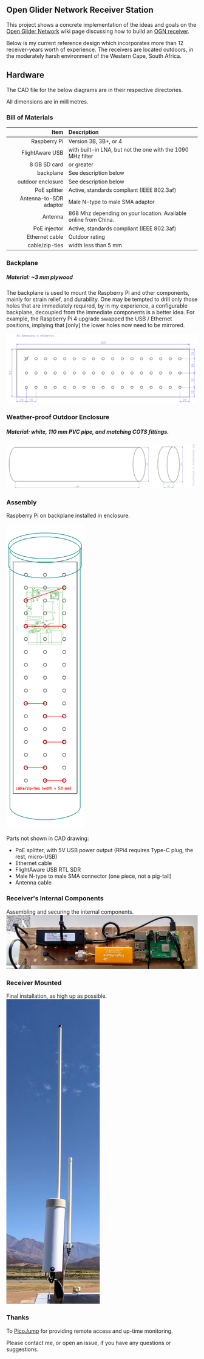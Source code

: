 ## Open Glider Network Receiver Station

This project shows a concrete implementation of the ideas and goals on the 
[Open Glider Network](https://www.glidernet.org/) wiki page discussing how to build an 
[OGN receiver](http://wiki.glidernet.org/ogn-receiver-hardware-and-software#hardware).

Below is my current reference design which incorporates more than 12 receiver-years
worth of experience.
The receivers are located outdoors, in the moderately harsh environment of the Western Cape,
South Africa.

## Hardware

The CAD file for the below diagrams are in their respective directories.

All dimensions are in millimetres.

### Bill of Materials

Item   | Description
---: | :---
Raspberry Pi | Version 3B, 3B+, or 4
FlightAware USB	| with built-in LNA, but not the one with the 1090 MHz filter
8 GB SD card |or greater
backplane | See description below
outdoor enclosure | See description below
PoE splitter | Active, standards compliant (IEEE 802.3af)
Antenna-to-SDR adaptor | Male N-type to male SMA adaptor
Antenna | 868 Mhz depending on your location. Available online from China.
PoE injector | Active, standards compliant (IEEE 802.3af)
Ethernet cable | Outdoor rating
cable/zip-ties | width less than 5 mm


### Backplane

##### Material: ~3 mm plywood

The backplane is used to mount the Raspberry Pi and other components, mainly for strain relief, and durability.
One may be tempted to drill only those holes that are immediately required, by in my experience, a configurable
backplane, decoupled from the immediate components is a better idea.  For example, the Raspberry Pi 4 upgrade 
swapped the USB / Ethernet positions, implying that [only] the lower holes now need to be mirrored.

![PVC pipe enclosure](backplane/backplane.png)


### Weather-proof Outdoor Enclosure
##### Material: white, 110 mm PVC pipe, and matching COTS fittings.

![PVC pipe enclosure](enclosure/enclosure.png)


### Assembly

Raspberry Pi on backplane installed in enclosure.

<img src="assy/all.png" height="800">

Parts not shown in CAD drawing:

* PoE splitter, with 5V USB power output (RPi4 requires Type-C plug, the rest, micro-USB)
* Ethernet cable
* FlightAware USB RTL SDR
* Male N-type to male SMA connector (one piece, not a pig-tail)
* Antenna cable

### Receiver's Internal Components
Assembling and securing the internal components.
![Receiver components](assy/rx_int.jpg)

### Receiver Mounted
Final installation, as high up as possible.
<img src="assy/rx.jpg" height="800">


### Thanks

To [PicoJump](https://www.picojump.com) for providing remote access and up-time monitoring.


Please contact me, or open an issue, if you have any questions or suggestions.

